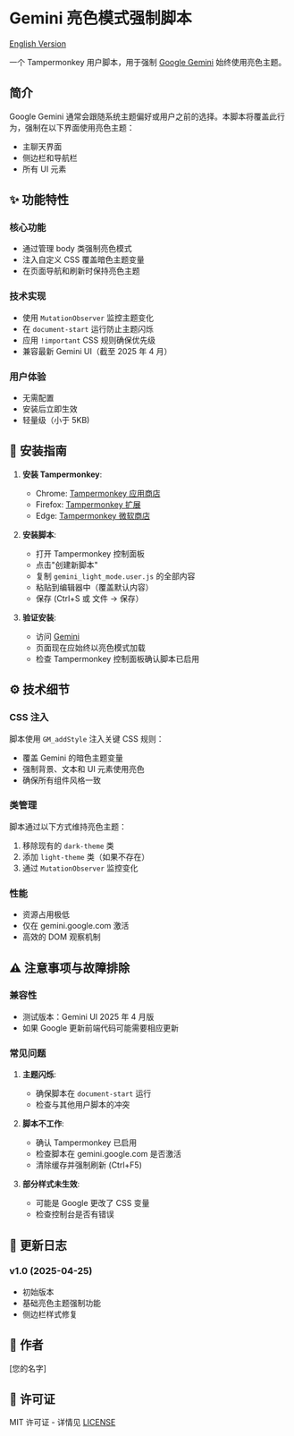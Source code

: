 # Gemini 亮色模式强制脚本

[English Version](README_EN.md)

一个 Tampermonkey 用户脚本，用于强制 [Google Gemini](https://gemini.google.com/) 始终使用亮色主题。

## 简介

Google Gemini 通常会跟随系统主题偏好或用户之前的选择。本脚本将覆盖此行为，强制在以下界面使用亮色主题：

- 主聊天界面
- 侧边栏和导航栏
- 所有 UI 元素

## ✨ 功能特性

### 核心功能

- 通过管理 body 类强制亮色模式
- 注入自定义 CSS 覆盖暗色主题变量
- 在页面导航和刷新时保持亮色主题

### 技术实现

- 使用 `MutationObserver` 监控主题变化
- 在 `document-start` 运行防止主题闪烁
- 应用 `!important` CSS 规则确保优先级
- 兼容最新 Gemini UI（截至 2025 年 4 月）

### 用户体验

- 无需配置
- 安装后立即生效
- 轻量级（小于 5KB)

## 🚀 安装指南

1. **安装 Tampermonkey**:

   - Chrome: [Tampermonkey 应用商店](https://chrome.google.com/webstore/detail/tampermonkey/dhdgffkkebhmkfjojejmpbldmpobfkfo)
   - Firefox: [Tampermonkey 扩展](https://addons.mozilla.org/firefox/addon/tampermonkey/)
   - Edge: [Tampermonkey 微软商店](https://microsoftedge.microsoft.com/addons/detail/tampermonkey/iinmkddhdlojikpfnpnppnbhicjjldce)

2. **安装脚本**:

   - 打开 Tampermonkey 控制面板
   - 点击"创建新脚本"
   - 复制 `gemini_light_mode.user.js` 的全部内容
   - 粘贴到编辑器中（覆盖默认内容）
   - 保存 (Ctrl+S 或 文件 → 保存）

3. **验证安装**:
   - 访问 [Gemini](https://gemini.google.com/)
   - 页面现在应始终以亮色模式加载
   - 检查 Tampermonkey 控制面板确认脚本已启用

## ⚙️ 技术细节

### CSS 注入

脚本使用 `GM_addStyle` 注入关键 CSS 规则：

- 覆盖 Gemini 的暗色主题变量
- 强制背景、文本和 UI 元素使用亮色
- 确保所有组件风格一致

### 类管理

脚本通过以下方式维持亮色主题：

1. 移除现有的 `dark-theme` 类
2. 添加 `light-theme` 类（如果不存在）
3. 通过 `MutationObserver` 监控变化

### 性能

- 资源占用极低
- 仅在 gemini.google.com 激活
- 高效的 DOM 观察机制

## ⚠️ 注意事项与故障排除

### 兼容性

- 测试版本：Gemini UI 2025 年 4 月版
- 如果 Google 更新前端代码可能需要相应更新

### 常见问题

1. **主题闪烁**:

   - 确保脚本在 `document-start` 运行
   - 检查与其他用户脚本的冲突

2. **脚本不工作**:

   - 确认 Tampermonkey 已启用
   - 检查脚本在 gemini.google.com 是否激活
   - 清除缓存并强制刷新 (Ctrl+F5)

3. **部分样式未生效**:
   - 可能是 Google 更改了 CSS 变量
   - 检查控制台是否有错误

## 📜 更新日志

### v1.0 (2025-04-25)

- 初始版本
- 基础亮色主题强制功能
- 侧边栏样式修复

## 👤 作者

[您的名字]

## 📄 许可证

MIT 许可证 - 详情见 [LICENSE](LICENSE)
